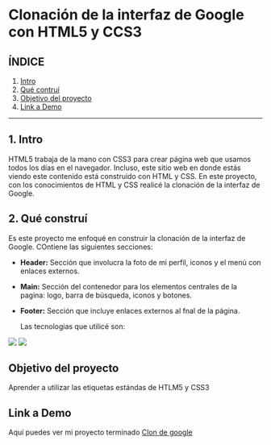 # Clonación de la interfaz de Google con HTML5 y CCS3

## **ÍNDICE**

1. [Intro](#)
2. [Qué contruí](#)
3. [Objetivo del proyecto](#)
4. [Link a Demo](#)

****

## 1. Intro
HTML5 trabaja de la mano con CSS3 para crear página web que usamos todos los días en el navegador. Incluso, este sitio web en donde estás viendo este contenido está construido con HTML y CSS. En este proyecto, con los conocimientos de HTML y CSS realicé la clonación de la interfaz de Google.

## 2. Qué construí
Es este proyecto me enfoqué en construir la clonación de la interfaz de Google. 
COntiene las siguientes secciones:

+ **Header:** Sección que involucra la foto de mi perfil, iconos y el menú con enlaces externos.

+ **Main:** Sección del contenedor para los elementos centrales de la pagina: logo, barra de búsqueda, iconos y botones.
  
+ **Footer:** Sección que incluye enlaces externos al fnal de la página.

  Las tecnologias que utilicé son:
<img src="https://img.shields.io/badge/HTML5-E34F26?style=for-the-badge&logo=html5&logoColor=white" />
<img src="https://img.shields.io/badge/CSS3-1572B6?style=for-the-badge&logo=css3&logoColor=white" />

## Objetivo del proyecto
Aprender a utilizar las etiquetas estándas de HTLM5 y CSS3

## Link a Demo
Aquí puedes ver mi proyecto terminado [Clon de google](https://clondegoogle-eight.vercel.app/)

  
